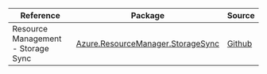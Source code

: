 | Reference | Package | Source |
|---|---|---|
|Resource Management - Storage Sync|[Azure.ResourceManager.StorageSync](https://www.nuget.org/packages/Azure.ResourceManager.StorageSync)|[Github](https://github.com/Azure/azure-sdk-for-net/blob/main/sdk/storagesync/Azure.ResourceManager.StorageSync)|
